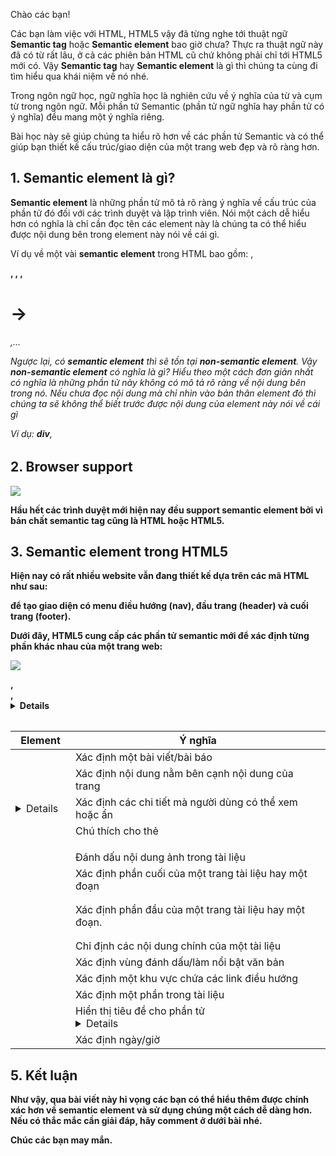 Chào các bạn!

Các bạn làm việc với HTML, HTML5 vậy đã từng nghe tới thuật ngữ **Semantic tag** hoặc **Semantic element** bao giờ chưa? Thực ra thuật ngữ này đã có từ rất lâu, ở cả các phiên bản HTML cũ chứ không phải chỉ tới HTML5 mới có. Vậy **Semantic tag** hay **Semantic element** là gì thì chúng ta cùng đi tìm hiểu qua khái niệm về nó nhé.


Trong ngôn ngữ học, ngữ nghĩa học là nghiên cứu về ý nghĩa của từ và cụm từ trong ngôn ngữ. Mỗi phần tử Semantic (phần tử ngữ nghĩa hay phần tử có ý nghĩa) đều mang một ý nghĩa riêng.

Bài học này sẽ giúp chúng ta hiểu rõ hơn về các phần tử Semantic và có thể giúp bạn thiết kế cấu trúc/giao diện của một trang web đẹp và rõ ràng hơn.

## 1. Semantic element là gì?

**Semantic element** là những phần tử mô tả rõ ràng ý nghĩa về cấu trúc của phần tử đó đối với các trình duyệt và lập trình viên. Nói một cách dễ hiểu hơn có nghĩa là chỉ cần đọc tên các element này là chúng ta có thể hiểu được nội dung bên trong element này nói về cái gì.

Ví dụ về một vài **semantic element** trong HTML bao gồm: **<a>**, **<form>, <table>**, **<img>**, **<h1> -> <h6>**,...

Ngược lại, có **semantic element** thì sẽ tồn tại **non-semantic element**. Vậy **non-semantic element** có nghĩa là gì? Hiểu theo một cách đơn giản nhất có nghĩa là những phần tử này không có mô tả rõ ràng về nội dung bên trong nó. Nếu chưa đọc nội dung mà chỉ nhìn vào bản thân element đó thì chúng ta sẽ không thể biết trước được nội dung của element này nói về cái gì

Ví dụ:  **div**, **<span>**

## 2. Browser support

![](https://images.viblo.asia/3a87a122-896a-4192-94e6-7d0bf700c40f.png)

Hầu hết các trình duyệt mới hiện nay đều support semantic element bởi vì bản chất semantic tag cũng là HTML hoặc HTML5. 

## 3. Semantic element trong HTML5
Hiện nay có rất nhiều website vẫn đang thiết kế dựa trên các mã HTML như sau: **<div id=”nav”> <div class=”header”> <div id=”footer”>** để tạo giao diện có menu điều hướng (**nav**), đầu trang (**heade**r) và cuối trang (**footer**).

Dưới đây, HTML5 cung cấp các phần tử semantic mới để xác định từng phần khác nhau của một trang web:

![](https://images.viblo.asia/170fc35c-3c55-44ec-baca-286f16e463ed.gif)

<article>, <aside>, <details>, <figcaption>, <figure>, <footer>, <header>, <main>, <mark>, <nav>, <section>, <summary>, <time>

Bây giờ, mình sẽ nói qua về 1 vài tag semantic trong HTML5 nhé.

### 3.1. Element <section> trong HTML5

**Element <section>** đại diện cho một phần chung có trong tài liệu hoặc ứng dụng.

Cụ thể hơn, một section là một nhóm các nội dung có cùng chủ đề.

Ví dụ: trang chủ của một trang web có thể được chia thành các section như giới thiệu, nội dung, thông tin liên lạc, góp ý… 

```
<section>
   <h2>Giới thiệu Framgia</h2>
   <p>Được thành lập vào tháng 10/2012, tại Hà Nội đến nay Framgia đã có ba chi nhánh tại Hà Nội, Đà Nẵng và TP. HCM và có mặt tại 5 quốc gia tại châu Á với gần 1000 nhân viên từ nhiều quốc gia trên thế giới như: Nhật Bản, Bangladesh, Cambodia, Nigeria, Kazakstan. Đạt tốc độ phát triển vượt bậc, từ khởi đầu chỉ với 5 thành viên, sau 5 năm Framgia Inc. đã trở thành là tập đoàn Offshore IT của Nhật Bản lớn nhất tại Việt Nam. </p>
</section>

<section>
   <h2>Sứ mệnh của Framgia</h2>
   <p>Với lý tưởng chung tay xây dựng nên một tương lai tốt đẹp và tươi sáng, sứ mệnh của Framgia là luôn cố gắng tạo ra những trải nghiệm thú vị khiến người ta phải thốt lên rằng “Awesome!” (Thật tuyệt vời), hoặc “Wow” hay “Crazy” (Thật không thể tin được)</p>
</section>
```

### 3.2. Element <article> trong HTML5
    
Element <article> được sử dụng cho các nội dung độc lập và chứa nội dung của riêng nó. Nội dung bên trong <article> có ý nghĩa riêng biệt và có thể độc lập với các nội dung khác của trang web.

Ví dụ: một số nơi bạn có thể sử dụng <article>:

Bài viết trên một Forum.
Bài viết trên một Blog.
Bài viết trên một tờ báo.

```
<article>
   <h2>FRAMGIA INC. – người bạn dẫn đầu xu hướng IT đến từ Nhật Bản</h2>
   <p>Được thành lập vào tháng 10/2012, tại Hà Nội đến nay Framgia đã có ba chi nhánh tại Hà Nội, Đà Nẵng và TP. HCM và có mặt tại 5 quốc gia tại châu Á với gần 1000 nhân viên từ nhiều quốc gia trên thế giới như: Nhật Bản, Bangladesh, Cambodia, Nigeria, Kazakstan. Đạt tốc độ phát triển vượt bậc, từ khởi đầu chỉ với 5 thành viên, sau 5 năm Framgia Inc. đã trở thành là tập đoàn Offshore IT của Nhật Bản lớn nhất tại Việt Nam.</p>
</article>
```

### 3.3. Mối tương quan giữa <section>  và <article>
    
Như các bạn thấy giữa <section>  và <article> có cấu trúc khá giống nhau. Vậy thì dựa vào chức năng của 2 element này, 1 câu hỏi đặt ra là **<article> nằm trong <section> hay ngược lại**?
    
Trong chuẩn HTML5, element<article> xác định một khối các nội dung hoàn chỉnh của nhiều phần tử liên quan liên kết với nhau.

Element <section> được sử dụng để tạo ra một nhóm các phần tử liên quan đến nhau.

Vậy chúng ta có cần  phải dựa vào chức năng các element để quyết định xem element nào phải nằm bên trong element nào hay không? Câu trả lời là: Không!

Trên mạng Internet, bạn có thể tìm thấy rất nhiều các trang web sử dụng element <section> để chứa các <article> và ngược lại.

Bên cạnh đó bạn cũng thấy nhiều trang web sử dụng  <section> chứa <section>và  <article> chứa  <article>.

VD về một trang báo mạng: Trong khu vực thể thao bao gồm nhiều bài viết thể thao, trong mỗi bài viết thể thao lại có một khu vực nói về kỹ thuật.

### 3.4. Element <header> trong HTML5
    
Element <header> xác định phần đầu của một trang tài liệu hay phần đầu của một đoạn. Nó được sử dụng như một containter chứa nội dung giới thiệu hoặc mở đầu.

Bạn có thể sử dụng một hoặc nhiều phần tử <header> trong một tài liệu.

Trong ví dụ dưới đây sử dụng một thẻ <header> bên trong một bài viết:

```
<article>
  <header>
    <h1>WWF làm gì?</h1>
    <p>Sứ mệnh của WWF:</p>
  </header>
  <p>Sứ mệnh của WWF là ngăn chặn sự xuống cấp môi trường tự nhiên của hành tinh chúng ta và xây dựng một tương lai trong đó con người sống hài hòa với thiên nhiên.</p>
</article>
```

### 3.5. Element <footer> trong HTML5
    
```
<footer>
  <p>Liên hệ với chúng tôi</p>
  <p>13F Keangnam Landmark 72 Tower, Plot E6, Pham Hung Road, Nam Tu Liem District., Ha Noi</p>
  <p>Thời gian làm việc: Từ 7h45 - 15:45h (Thứ 2 đến thứ 6)</p>
  <p>Hotline: 84-24-3795-5417</p>
</footer>
```

Ngoài ra còn rất nhiều semantic element khác trong HTML5 mà mình đã liệt kê ở trên.

## 4. Tại sao sử dụng các Semantic element trong HTML5?
Trong HTML4 và các bản cũ hơn, các lập trình viên thường phải tạo tên các thuộc tính riêng để thiết kế các phần như: header, top, bottom, footer, menu, navigation, main, container, content, article, sidebar, topnav…

Điều này khiến công cụ tìm kiếm không thể xác định nội dung có bên trong trang web chính xác.

Trong HTML5, các element như: <header> <footer> <nav> <section> <article> làm cho mọi thứ trở nên dễ dàng hơn rất nhiều.
    
Dưới đây là danh sách các yếu tố semantic mới trong HTML5:


| Element | Ý nghĩa |
| -------- | -------- | 
| <article>    | Xác định một bài viết/bài báo     |
| <aside>    | Xác định nội dung nằm bên cạnh nội dung của trang   |
| <details>    | Xác định các chi tiết mà người dùng có thể xem hoặc ẩn    |
| <figcaption>   | Chú thích cho thẻ <figure>     |
| <figure>     | Đánh dấu nội dung ảnh trong tài liệu   |
| <footer>     | Xác định phần cuối của một trang tài liệu hay một đoạn    |
| <header>     | Xác định phần đầu của một trang tài liệu hay một đoạn.    |
| <main>     | Chỉ định các nội dung chính của một tài liệu    |
| <mark>    | Xác định vùng đánh dấu/làm nổi bật văn bản     |
| <nav>   | Xác định một khu vực chứa các link điều hướng     |
| <section>     | Xác định một phần trong tài liệu  |
| <summary>    | Hiển thị tiêu đề cho phần tử <details>    |
| <time>     | Xác định ngày/giờ    |

## 5. Kết luận

Như vậy, qua bài viết này hi vọng các bạn có thể hiểu thêm được chính xác hơn về **semantic element** và sử dụng chúng một cách dễ dàng hơn. Nếu có thắc mắc cần giải đáp, hãy comment ở dưới bài nhé.

Chúc các bạn may mắn.
